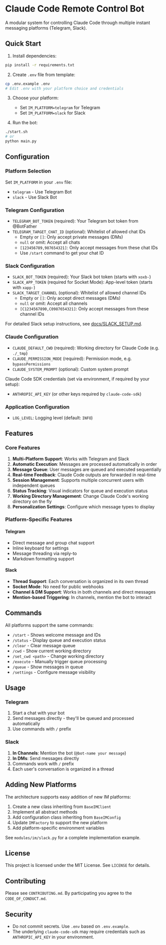 # Claude Code Remote Control Bot

A modular system for controlling Claude Code through multiple instant messaging platforms (Telegram, Slack).

## Quick Start

1. Install dependencies:

```bash
pip install -r requirements.txt
```

2. Create `.env` file from template:

```bash
cp .env.example .env
# Edit .env with your platform choice and credentials
```

3. Choose your platform:

   - Set `IM_PLATFORM=telegram` for Telegram
   - Set `IM_PLATFORM=slack` for Slack

4. Run the bot:

```bash
./start.sh
# or
python main.py
```

## Configuration

### Platform Selection

Set `IM_PLATFORM` in your `.env` file:

- `telegram` - Use Telegram Bot
- `slack` - Use Slack Bot

### Telegram Configuration

- `TELEGRAM_BOT_TOKEN` (required): Your Telegram bot token from @BotFather
- `TELEGRAM_TARGET_CHAT_ID` (optional): Whitelist of allowed chat IDs
  - Empty or `[]`: Only accept private messages (DMs)
  - `null` or omit: Accept all chats
  - `[123456789,987654321]`: Only accept messages from these chat IDs
  - Use `/start` command to get your chat ID

### Slack Configuration

- `SLACK_BOT_TOKEN` (required): Your Slack bot token (starts with `xoxb-`)
- `SLACK_APP_TOKEN` (required for Socket Mode): App-level token (starts with `xapp-`)
- `SLACK_TARGET_CHANNEL` (optional): Whitelist of allowed channel IDs
  - Empty or `[]`: Only accept direct messages (DMs)
  - `null` or omit: Accept all channels
  - `[C1234567890,C0987654321]`: Only accept messages from these channel IDs

For detailed Slack setup instructions, see [docs/SLACK_SETUP.md](docs/SLACK_SETUP.md).

### Claude Configuration

- `CLAUDE_DEFAULT_CWD` (required): Working directory for Claude Code (e.g. `./_tmp`)
- `CLAUDE_PERMISSION_MODE` (required): Permission mode, e.g. `bypassPermissions`
- `CLAUDE_SYSTEM_PROMPT` (optional): Custom system prompt

Claude Code SDK credentials (set via environment, if required by your setup):

- `ANTHROPIC_API_KEY` (or other keys required by `claude-code-sdk`)

### Application Configuration

- `LOG_LEVEL`: Logging level (default: `INFO`)

## Features

### Core Features

1. **Multi-Platform Support**: Works with Telegram and Slack
2. **Automatic Execution**: Messages are processed automatically in order
3. **Message Queue**: User messages are queued and executed sequentially
4. **Real-time Feedback**: Claude Code outputs are forwarded in real-time
5. **Session Management**: Supports multiple concurrent users with independent queues
6. **Status Tracking**: Visual indicators for queue and execution status
7. **Working Directory Management**: Change Claude Code's working directory on the fly
8. **Personalization Settings**: Configure which message types to display

### Platform-Specific Features

#### Telegram

- Direct message and group chat support
- Inline keyboard for settings
- Message threading via reply-to
- Markdown formatting support

#### Slack

- **Thread Support**: Each conversation is organized in its own thread
- **Socket Mode**: No need for public webhooks
- **Channel & DM Support**: Works in both channels and direct messages
- **Mention-based Triggering**: In channels, mention the bot to interact

## Commands

All platforms support the same commands:

- `/start` - Shows welcome message and IDs
- `/status` - Display queue and execution status
- `/clear` - Clear message queue
- `/cwd` - Show current working directory
- `/set_cwd <path>` - Change working directory
- `/execute` - Manually trigger queue processing
- `/queue` - Show messages in queue
- `/settings` - Configure message visibility

## Usage

### Telegram

1. Start a chat with your bot
2. Send messages directly - they'll be queued and processed automatically
3. Use commands with `/` prefix

### Slack

1. **In Channels**: Mention the bot (`@bot-name your message`)
2. **In DMs**: Send messages directly
3. Commands work with `/` prefix
4. Each user's conversation is organized in a thread

## Adding New Platforms

The architecture supports easy addition of new IM platforms:

1. Create a new class inheriting from `BaseIMClient`
2. Implement all abstract methods
3. Add configuration class inheriting from `BaseIMConfig`
4. Update `IMFactory` to support the new platform
5. Add platform-specific environment variables

See `modules/im/slack.py` for a complete implementation example.

## License

This project is licensed under the MIT License. See `LICENSE` for details.

## Contributing

Please see `CONTRIBUTING.md`. By participating you agree to the `CODE_OF_CONDUCT.md`.

## Security

- Do not commit secrets. Use `.env` based on `.env.example`.
- The underlying `claude-code-sdk` may require credentials such as `ANTHROPIC_API_KEY` in your environment.
